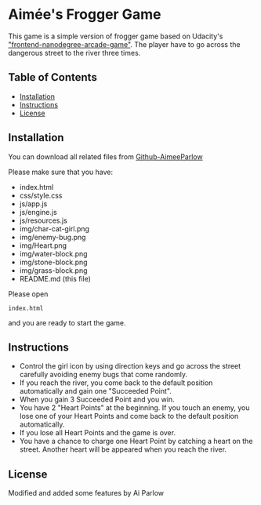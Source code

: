 # Aimée's Frogger Game
This game is a simple version of frogger game based on Udacity's ["frontend-nanodegree-arcade-game"](https://github.com/udacity/frontend-nanodegree-arcade-game).
The player have to go across the dangerous street to the river three times. 

## Table of Contents

* [Installation](#Installation)
* [Instructions](#Instructions)
* [License](#License)

## Installation

You can download all related files from [Github-AimeeParlow](https://github.com/AimeeParlow/FEND-Project-4.git)

Please make sure that you have:
- index.html
- css/style.css
- js/app.js
- js/engine.js
- js/resources.js
- img/char-cat-girl.png
- img/enemy-bug.png
- img/Heart.png
- img/water-block.png
- img/stone-block.png
- img/grass-block.png
- README.md (this file)

Please open 
```
index.html
```
and you are ready to start the game.

## Instructions

- Control the girl icon by using direction keys and go across the street carefully avoiding enemy bugs that come randomly.
- If you reach the river, you come back to the default position automatically and gain one "Succeeded Point".
- When you gain 3 Succeeded Point and you win.
- You have 2 "Heart Points" at the beginning. If you touch an enemy, you lose one of your Heart Points and come back to the default position automatically.
- If you lose all Heart Points and the game is over.
- You have a chance to charge one Heart Point by catching a heart on the street. Another heart will be appeared when you reach the river.

## License

Modified and added some features by
Ai Parlow